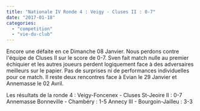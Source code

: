```yaml
---
title: "Nationale IV Ronde 4 : Veigy - Cluses II : 0-7"
date: "2017-01-18"
categories: 
  - "competition"
  - "vie-du-club"
---
```


Encore une défaite en ce Dimanche 08 Janvier. Nous perdons contre l'équipe de Cluses II sur le score de 0-7. Sven fait match nulle au premier échiquier et les autres joueurs perdent logiquement face à des adversaires meilleurs sur le papier. Pas de surprises ni de performances individuelles pour ce match. Il reste deux rencontres face à Evian le 29 Janvier et Annemasse le 02 Avril.

Les résultats de la ronde 4 : Veigy-Foncenex - Cluses St-Jeoire II : 0-7 Annemasse Bonneville - Chambéry : 1-5 Annecy III - Bourgoin-Jailleu : 3-3
